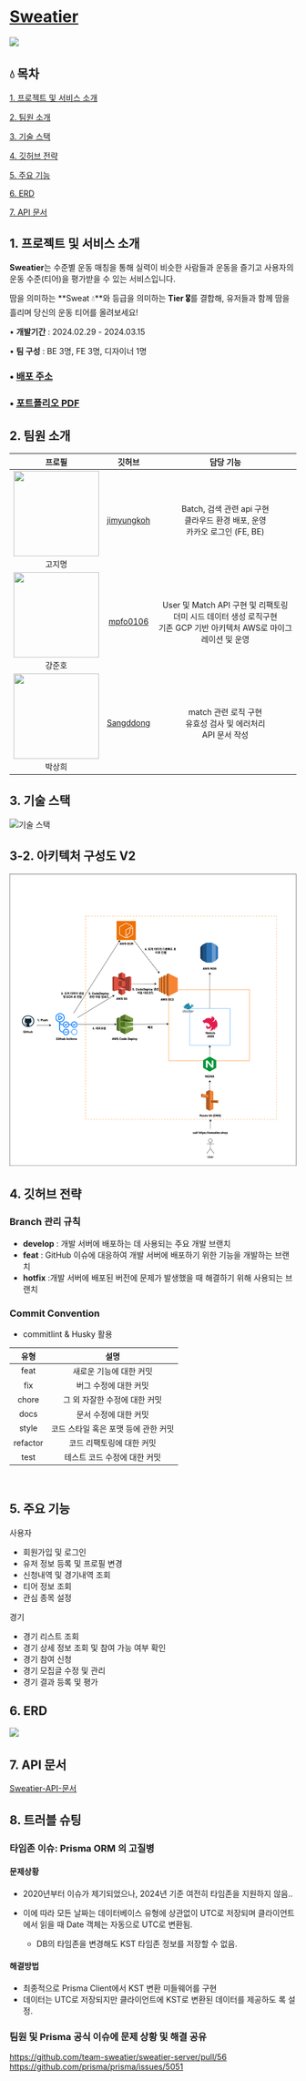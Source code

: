 # [Sweatier](https://sweatier-client.vercel.app/)

![](https://i.imgur.com/IT6AYVD.png)

## 💧 목차

[1. 프로젝트 및 서비스 소개](#1-프로젝트-및-서비스-소개)

[2. 팀원 소개](#2-팀원-소개)

[3. 기술 스택](#3-기술-스택)

[4. 깃허브 전략](#4-깃허브-전략)

[5. 주요 기능](#5-주요-기능)

[6. ERD](#6-erd)

[7. API 문서](#7-api-문서)

## 1. 프로젝트 및 서비스 소개

**Sweatier**는 수준별 운동 매칭을 통해 실력이 비슷한 사람들과 운동을 즐기고 사용자의 운동 수준(티어)을 평가받을 수 있는 서비스입니다.

땀을 의미하는 **Sweat 💧**와 등급을 의미하는 **Tier 🎖️**를 결합해, 유저들과 함께 땀을 흘리며 당신의 운동 티어를 올려보세요!

• **개발기간** : 2024.02.29 - 2024.03.15

• **팀 구성** : BE 3명, FE 3명, 디자이너 1명

### • [배포 주소](https://sweatier-client.vercel.app/)

### • [포트폴리오 PDF](/assets/SweaTier_포트폴리오.pdf)

## 2. 팀원 소개

|                                     프로필                                      |                   깃허브                    |                                                          담당 기능                                                          |
| :-----------------------------------------------------------------------------: | :-----------------------------------------: | :-------------------------------------------------------------------------------------------------------------------------: |
| <img src="https://i.imgur.com/1442bdd.png" width="150" height="150"><br/>고지명 | [jimyungkoh](https://github.com/jimyungkoh) |                    Batch, 검색 관련 api 구현 <br/> 클라우드 환경 배포, 운영 <br/> 카카오 로그인 (FE, BE)                    |
| <img src="https://i.imgur.com/cnHn465.png" width="150" height="150"><br/>강준호 |   [mpfo0106](https://github.com/mpfo0106)   | User 및 Match API 구현 및 리팩토링<br/>더미 시드 데이터 생성 로직구현<br/>기존 GCP 기반 아키텍처 AWS로 마이그레이션 및 운영 |
| <img src="https://i.imgur.com/knasvXq.png" width="150" height="150"><br/>박상희 |  [Sangddong](https://github.com/Sangddong)  |                             match 관련 로직 구현<br/>유효성 검사 및 에러처리<br/>API 문서 작성                              |

## 3. 기술 스택

![기술 스택](https://i.imgur.com/IGPeWFS.png)

## 3-2. 아키텍처 구성도 V2

![아키텍처 구성도](assets/sweatier.drawio.svg)

## 4. 깃허브 전략

### Branch 관리 규칙

- **develop** : 개발 서버에 배포하는 데 사용되는 주요 개발 브랜치
- **feat** : GitHub 이슈에 대응하여 개발 서버에 배포하기 위한 기능을 개발하는 브랜치
- **hotfix** :개발 서버에 배포된 버전에 문제가 발생했을 때 해결하기 위해 사용되는 브랜치

### Commit Convention

- commitlint & Husky 활용

|   유형   |                 설명                 |
| :------: | :----------------------------------: |
|   feat   |       새로운 기능에 대한 커밋        |
|   fix    |        버그 수정에 대한 커밋         |
|  chore   |    그 외 자잘한 수정에 대한 커밋     |
|   docs   |        문서 수정에 대한 커밋         |
|  style   | 코드 스타일 혹은 포맷 등에 관한 커밋 |
| refactor |      코드 리팩토링에 대한 커밋       |
|   test   |     테스트 코드 수정에 대한 커밋     |

<br />

## 5. 주요 기능

사용자

- 회원가입 및 로그인
- 유저 정보 등록 및 프로필 변경
- 신청내역 및 경기내역 조회
- 티어 정보 조회
- 관심 종목 설정

경기

- 경기 리스트 조회
- 경기 상세 정보 조회 및 참여 가능 여부 확인
- 경기 참여 신청
- 경기 모집글 수정 및 관리
- 경기 결과 등록 및 평가

## 6. ERD

![](https://i.imgur.com/thlacFi.png)

## 7. API 문서

[Sweatier-API-문서](https://documenter.getpostman.com/view/32959422/2sA2xpRUCX)

## 8. 트러블 슈팅

### 타임존 이슈: Prisma ORM 의 고질병

#### 문제상황

- 2020년부터 이슈가 제기되었으나, 2024년 기준 여전히 타임존을 지원하지 않음..

- 이에 따라 모든 날짜는 데이터베이스 유형에 상관없이 UTC로 저장되며 클라이언트에서 읽을 때 Date 객체는 자동으로 UTC로 변환됨.
  - DB의 타임존을 변경해도 KST 타임존 정보를 저장할 수 없음.

#### 해결방법

- 최종적으로 Prisma Client에서 KST 변환 미들웨어를 구현
- 데이터는 UTC로 저장되지만 클라이언트에 KST로 변환된 데이터를 제공하도
  록 설정.

### 팀원 및 Prisma 공식 이슈에 문제 상황 및 해결 공유

https://github.com/team-sweatier/sweatier-server/pull/56
https://github.com/prisma/prisma/issues/5051
